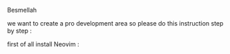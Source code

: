 Besmellah

we want to create a pro development area so please do this instruction step by step :

first of all install Neovim :
